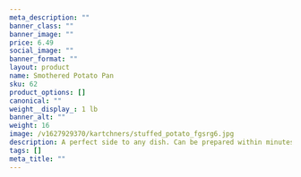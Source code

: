 ```yaml
---
meta_description: ""
banner_class: ""
banner_image: ""
price: 6.49
social_image: ""
banner_format: ""
layout: product
name: Smothered Potato Pan
sku: 62
product_options: []
canonical: ""
weight__display_: 1 lb
banner_alt: ""
weight: 16
image: /v1627929370/kartchners/stuffed_potato_fgsrg6.jpg
description: A perfect side to any dish. Can be prepared within minutes once defrosted.
tags: []
meta_title: ""
---
```

